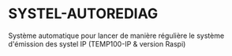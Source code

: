 # SYSTEL-AUTOREDIAG
Système automatique pour lancer de manière régulière le système d'émission des systel IP (TEMP100-IP &amp; version Raspi)
